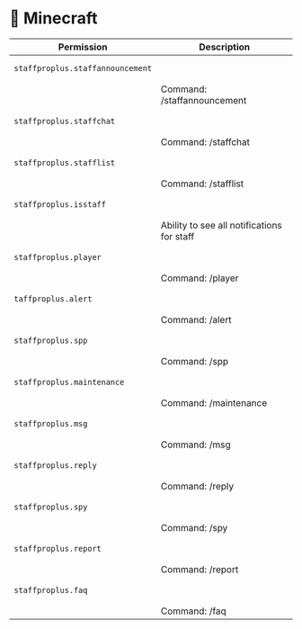 # 🧊 Minecraft

| Permission                                              | Description                                |
| ------------------------------------------------------- | ------------------------------------------ |
| <pre><code>staffproplus.staffannouncement
</code></pre> | Command: /staffannouncement                |
| <pre><code>staffproplus.staffchat
</code></pre>         | Command: /staffchat                        |
| <pre><code>staffproplus.stafflist
</code></pre>         | Command: /stafflist                        |
| <pre><code>staffproplus.isstaff
</code></pre>           | Ability to see all notifications for staff |
| <pre><code>staffproplus.player
</code></pre>            | Command: /player                           |
| <pre><code>taffproplus.alert
</code></pre>              | Command: /alert                            |
| <pre><code>staffproplus.spp
</code></pre>               | Command: /spp                              |
| <pre><code>staffproplus.maintenance
</code></pre>       | Command: /maintenance                      |
| <pre><code>staffproplus.msg
</code></pre>               | Command: /msg                              |
| <pre><code>staffproplus.reply
</code></pre>             | Command: /reply                            |
| <pre><code>staffproplus.spy
</code></pre>               | Command: /spy                              |
| <pre><code>staffproplus.report
</code></pre>            | Command: /report                           |
| <pre><code>staffproplus.faq
</code></pre>               | Command: /faq                              |

